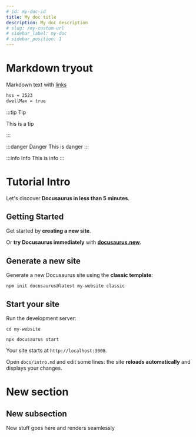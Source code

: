 ```yaml
---
# id: my-doc-id
title: My doc title
description: My doc description
# slug: /my-custom-url
# sidebar_label: my-doc
# sidebar_position: 1
---
```


# Markdown tryout

Markdown text with [links](hello)

```txt title="manual settings"
hss = 2523
dwellMax = true
```

:::tip Tip

This is a tip

:::

:::danger Danger
This is danger
:::


:::info Info
This is info
:::

# Tutorial Intro

Let's discover **Docusaurus in less than 5 minutes**.

## Getting Started

Get started by **creating a new site**.

Or **try Docusaurus immediately** with **[docusaurus.new](https://docusaurus.new)**.

## Generate a new site

Generate a new Docusaurus site using the **classic template**:

```shell
npm init docusaurus@latest my-website classic
```

## Start your site

Run the development server:

```shell
cd my-website

npx docusaurus start
```

Your site starts at `http://localhost:3000`.

Open `docs/intro.md` and edit some lines: the site **reloads automatically** and displays your changes.


# New section

## New subsection

New stuff goes here and renders seamlessly